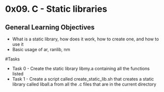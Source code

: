 # 0x09. C - Static libraries

## General Learning Objectives
* What is a static library, how does it work, how to create one, and how to use it
* Basic usage of ar, ranlib, nm

#Tasks
* Task 0 - Create the static library libmy.a containing all the functions listed
* Task 1 - Create a script called create_static_lib.sh that creates a static library called liball.a from all the .c files that are in the current directory
